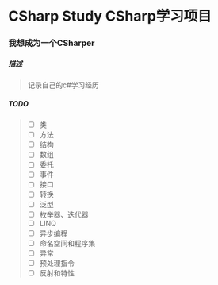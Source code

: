 <!--
 * @File Name: 
 * @Description: 
 * @Author: oDen7
 * @LastEditors: oDen7
 * @LastEditTime: 2020-07-09 15:22:53
--> 
# CSharp Study CSharp学习项目
### 我想成为一个CSharper

##### 描述
> 记录自己的c#学习经历

##### TODO
> - [ ] 类
> - [ ] 方法
> - [ ] 结构
> - [ ] 数组
> - [ ] 委托
> - [ ] 事件
> - [ ] 接口
> - [ ] 转换
> - [ ] 泛型
> - [ ] 枚举器、迭代器
> - [ ] LINQ
> - [ ] 异步编程
> - [ ] 命名空间和程序集
> - [ ] 异常
> - [ ] 预处理指令
> - [ ] 反射和特性